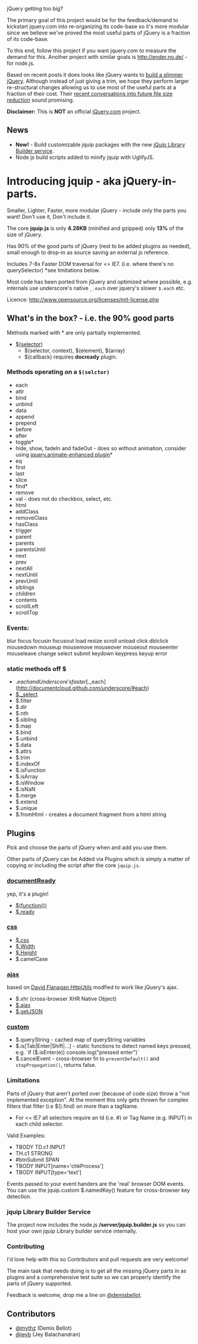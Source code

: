 jQuery getting too big? 

The primary goal of this project would be for the feedback/demand to kickstart jquery.com into re-organizing its code-base so it's more modular since we believe we've proved the most useful parts of jQuery is a fraction of its code-base. 

To this end, follow this project if you want jquery.com to measure the demand for this. Another project with 
similar goals is http://ender.no.de/ - for node.js.

Based on recent posts it does looks like jQuery wants to [build a slimmer jQuery](http://blog.jquery.com/2011/11/08/building-a-slimmer-jquery/). Although instead of just giving a trim, we hope they perform larger re-structural changes allowing us to use most of the useful parts at a fraction of their cost. Their [recent conversations into future file size reduction](https://groups.google.com/forum/#!topic/jquery-bugs-team/17rGK6eAAxI/discussion) sound promising. 

**Disclaimer:** This is **NOT** an official [jQuery.com](http://jquery.com/) project.

## News

  - **New!** - Build customizable jquip packages with the new 
  [jQuip Library Builder service](http://www.servicestack.net/jqbuilder/).  
  - Node js build scripts added to minify jquip with UglifyJS.

# Introducing jquip - aka jQuery-in-parts.

Smaller, Lighter, Faster, more modular jQuery - include only the parts you want! Don't use it, Don't include it.

The core **jquip.js** is only **4.28KB** (minified and gzipped) only **13%** of the size of jQuery.

Has 90% of the good parts of jQuery (rest to be added plugins as needed), small enough to drop-in as source saving an external js reference.

Includes 7-8x Faster DOM traversal for <= IE7. (i.e. where there's no querySelector) *see limitations below.

Most code has been ported from jQuery and optimized where possible, e.g. internals use underscore's native `_.each` over jquery's slower `$.each` etc.

Licence: http://www.opensource.org/licenses/mit-license.php

## What's in the box? - i.e. the 90% good parts

Methods marked with * are only partially implemented.

  - [$(selector)](http://api.jquery.com/jQuery/) 
	- $(selector, context), $(element), $(array)
	- $(callback) requires **docready** plugin.

### Methods operating on a `$(selctor)`
  
  - each
  - attr
  - bind
  - unbind
  - data
  - append
  - prepend
  - before
  - after
  - toggle*
  - hide, show, fadeIn and fadeOut - does so without animation, consider using [jquery.animate-enhanced plugin](http://playground.benbarnett.net/jquery-animate-enhanced/)*
  - eq
  - first
  - last
  - slice
  - find*
  - remove
  - val - does not do checkbox, select, etc.
  - html
  - addClass
  - removeClass
  - hasClass
  - trigger
  - parent
  - parents
  - parentsUntil
  - next
  - prev
  - nextAll
  - nextUntil
  - prevUntil
  - siblings
  - children
  - contents
  - scrollLeft
  - scrollTop

### Events: 

blur focus focusin focusout load resize scroll unload click dblclick 
mousedown mouseup mousemove mouseover mouseout mouseenter mouseleave 
change select submit keydown keypress keyup error

### static methods off $
  
  - $.each and Underscore's faster [$._each](http://documentcloud.github.com/underscore/#each)
  - [$._select](http://documentcloud.github.com/underscore/#filter)
  - $.filter
  - $.dir
  - $.nth
  - $.sibling
  - $.map
  - $.bind
  - $.unbind
  - $.data
  - $.attrs
  - $.trim
  - $.indexOf
  - $.isFunction
  - $.isArray
  - $.isWindow
  - $.isNaN
  - $.merge
  - $.extend
  - $.unique
  - $.fromHtml - creates a document fragment from a html string

## Plugins

Pick and choose the parts of jQuery when and add you use them.

Other parts of jQuery can be Added via Plugins which is simply a matter of copying or including the 
script after the core `jquip.js`.

### [documentReady](https://github.com/mythz/jquip/blob/master/src/jquip.docready.js)
yep, it's a plugin!

  - [$(function())](http://api.jquery.com/ready/)
  - [$.ready](http://api.jquery.com/ready/)

### [css](https://github.com/mythz/jquip/blob/master/src/jquip.css.js)

  - [$.css](http://api.jquery.com/css/)
  - [$.Width](http://api.jquery.com/width/)
  - [$.Height](http://api.jquery.com/height/)
  - $.camelCase

### [ajax](https://github.com/mythz/jquip/blob/master/src/jquip.ajax.js)
based on [David Flanagan HttpUtils](http://www.davidflanagan.com/javascript5/display.php?n=20-1&f=20/01.js) 
modfied to work like jQuery's ajax.

  - $.xhr (cross-browser XHR Native Object)
  - [$.ajax](http://api.jquery.com/jQuery.ajax/)
  - [$.getJSON](http://api.jquery.com/jQuery.getJSON/)

### [custom](https://github.com/mythz/jquip/blob/master/src/jquip.custom.js)

  - $.queryString - cached map of queryString variables 
  - $.is[Tab|Enter|Shift|...] - static functions to detect named keys pressed, e.g. `if ($.isEnter(e)) console.log("pressed enter")`
  - $.cancelEvent - cross-browser fn to `preventDefault()` and `stopPropogation()`, returns false.

### Limitations

Parts of jQuery that aren't ported over (because of code size) throw a "not implemented exception".
At the moment this only gets thrown for complex filters that filter (i.e $().find) on more than a tagName.

* For <= IE7 all selectors require an Id (i.e. #) or Tag Name (e.g. INPUT) in each child selector.
 
 Valid Examples:

   - TBODY TD.c1 INPUT
   - TH.c1 STRONG
   - #btnSubmit SPAN
   - TBODY INPUT[name='chkProcess']
   - TBODY INPUT[type='text']

Events passed to your event handers are the 'real' browser DOM events. 
You can use the jquip.custom $.namedKey() feature for cross-browser key detection.

### jquip Library Builder Service

The project now includes the node.js **/server/jquip.builder.js**
so you can host your own jquip Library builder service internally.

### Contributing

I'd love help with this so Contributors and pull requests are very welcome!

The main task that needs doing is to get all the missing jQuery parts in as plugins 
and a comprehensive test suite so we can properly identify the parts of jQuery supported.

Feedback is welcome, drop me a line on [@demisbellot](http://twitter.com/demisbellot).


## Contributors

  - [@mythz](https://github.com/mythz) (Demis Bellot)
  - [@jeyb](https://github.com/jeyb) (Jey Balachandran)